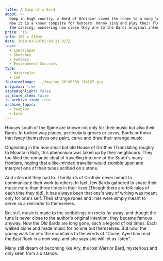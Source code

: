 ```yaml
---
title: A Camp of a Bard
about: >-
  Deep in high country, a Bard of Ornthier caved the runes to a song long ago.
  Now it is a known campsite for hunters. Manny sing and play their flutes to
  the carving, wondering how close they are to the Bards original intention.
price: '15'
info: 165 x 210mm
date: 2019-03-08T02:49:21.927Z
tags:
  - Landscapes
  - Sketches
  - Fantasy
  - Environment Concepts
type:
  - Watercolor
  - Ink
featuredImage: ../img/img_20190308_154107.jpg
original: true
storeHighlight: false
is_store_item: false
is_archive_item: true
archive_topic:
  - Peoples
  - Lore
---
```

Houses south of the Spine are known not only for their music but also their Bards. In tucked way places, particularly groves or caves, Bards or those that fancy themselves one paint, carve and draw their strange music. 

Originating in the now small but old House of Ornthier (Translating roughly to Mountain Bull), this phenonium was taken up by their neighbours. They too liked the romantic ideal of travelling into one of the South's many frontiers, hoping that a like-minded traveller would stumble upon and interpret one of their tunes scribed on a stone. 

And interpret they had to. The Bards of Ornthier never meant to communicate their work to others. In fact, few Bards gathered to share their music more than three times in their lives (Though there are folk tales of each time they did). It has always been that one's way of writing was meant only for one's self. Their strange runes and lines were simply meant to serve as a reminder to themselves. 

But still, music is made to the scribblings on rocks far away, and though the tune is never close to the author's original intention, they became famous anyway. Now the Old Bards are long gone, each a legend of old times. Each walked alone and made music for no one but themselves. But now, the young walk far into the mountains to the words of "Come, Ayed has read the East Rock in a new way, and she says she will let us listen". 

Many still dream of becoming like Ary, the lost Warrior Bard, mysterious and only seen from a distance.
